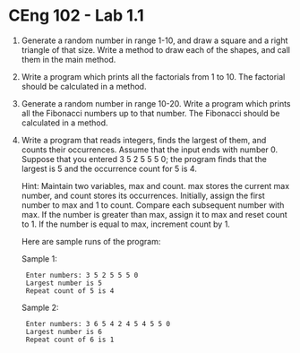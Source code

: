 CEng 102 - Lab 1.1
==================

1. Generate a random number in range 1-10,
   and draw a square and a right triangle of that size.
   Write a method to draw each of the shapes, and call them in the main method.

2. Write a program which prints all the factorials from 1 to 10.
   The factorial should be calculated in a method.

3. Generate a random number in range 10-20.
   Write a program which prints all the Fibonacci numbers up to that number.
   The Fibonacci should be calculated in a method.

4. Write a program that reads integers, finds the largest of them,
   and counts their occurrences. Assume that the input ends with number 0.
   Suppose that you entered 3 5 2 5 5 5 0;
   the program finds that the largest is 5 and the occurrence count for 5 is 4.

   Hint: Maintain two variables, max and count.
   max stores the current max number, and count stores its occurrences.
   Initially, assign the first number to max and 1 to count.
   Compare each subsequent number with max. If the number is greater than max,
   assign it to max and reset count to 1. If the number is equal to max,
   increment count by 1.

   Here are sample runs of the program:

   Sample 1:

        Enter numbers: 3 5 2 5 5 5 0
        Largest number is 5
        Repeat count of 5 is 4

   Sample 2:

        Enter numbers: 3 6 5 4 2 4 5 4 5 5 0
        Largest number is 6
        Repeat count of 6 is 1
